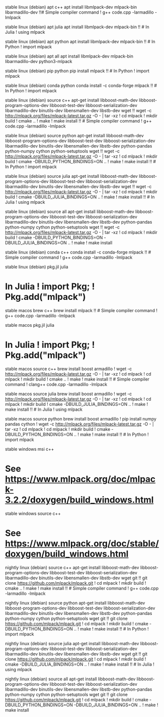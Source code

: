 stable linux (debian) apt c++
apt install libmlpack-dev mlpack-bin libarmadillo-dev !!# Simple compiler command ! g++ code.cpp -larmadillo -lmlpack

stable linux (debian) apt julia
apt install libmlpack-dev mlpack-bin !! # In Julia ! using mlpack 

stable linux (debian) apt python
apt install libmlpack-dev mlpack-bin !! # In Python ! import mlpack

stable linux (debian) apt all
apt install libmlpack-dev mlpack-bin libarmadillo-dev python3-mlpack

stable linux (debian) pip python
pip install mlpack !! # In Python ! import mlpack

stable linux (debian) conda python
conda install -c conda-forge mlpack !! # In Python ! import mlpack

stable linux (debian) source c++
apt-get install libboost-math-dev libboost-program-options-dev libboost-test-dev libboost-serialization-dev libarmadillo-dev binutils-dev libensmallen-dev libstb-dev wget !! wget -c http://mlpack.org/files/mlpack-latest.tar.gz -O - | tar -xz ! cd mlpack ! mkdir build ! cmake .. ! make ! make install !! # Simple compiler command ! g++ code.cpp -larmadillo -lmlpack

stable linux (debian) source python
apt-get install libboost-math-dev libboost-program-options-dev libboost-test-dev libboost-serialization-dev libarmadillo-dev binutils-dev libensmallen-dev libstb-dev python-pandas python-numpy cython python-setuptools wget !! wget -c http://mlpack.org/files/mlpack-latest.tar.gz -O - | tar -xz ! cd mlpack ! mkdir build ! cmake -DBUILD_PYTHON_BINDINGS=ON .. ! make ! make install !! # In Python ! import mlpack 

stable linux (debian) source julia
apt-get install libboost-math-dev libboost-program-options-dev libboost-test-dev libboost-serialization-dev libarmadillo-dev binutils-dev libensmallen-dev libstb-dev wget !! wget -c http://mlpack.org/files/mlpack-latest.tar.gz -O - | tar -xz ! cd mlpack ! mkdir build ! cmake -DBUILD_JULIA_BINDINGS=ON .. ! make ! make install !! # In Julia ! using mlpack

stable linux (debian) source all
apt-get install libboost-math-dev libboost-program-options-dev libboost-test-dev libboost-serialization-dev libarmadillo-dev binutils-dev libensmallen-dev libstb-dev python-pandas python-numpy cython python-setuptools wget !! wget -c http://mlpack.org/files/mlpack-latest.tar.gz -O - | tar -xz ! cd mlpack ! mkdir build ! cmake -DBUILD_PYTHON_BINDINGS=ON -DBUILD_JULIA_BINDINGS=ON .. ! make ! make install 

stable linux (debian) conda c++
conda install -c conda-forge mlpack !! # Simple compiler command ! g++ code.cpp -larmadillo -lmlpack 

stable linux (debian) pkg.jil julia
# In Julia ! import Pkg; ! Pkg.add("mlpack") 

stable macos brew c++
brew install mlpack !! # Simple compiler command ! g++ code.cpp -larmadillo -lmlpack

stable macos pkg.jil julia
# In Julia ! import Pkg; ! Pkg.add("mlpack")
 
stable macos source c++
brew install boost armadillo ! wget -c http://mlpack.org/files/mlpack-latest.tar.gz -O - | tar -xz ! cd mlpack ! cd mlpack ! mkdir build ! cmake .. ! make ! make install !! # Simple compiler command ! clang++ code.cpp -larmadillo -lmlpack

stable macos source julia
brew install boost armadillo ! wget -c http://mlpack.org/files/mlpack-latest.tar.gz -O - | tar -xz ! cd mlpack ! cd mlpack ! mkdir build ! cmake -DBUILD_JULIA_BINDINGS=ON .. ! make ! make install !! # In Julia ! using mlpack

stable macos source python
brew install boost armadillo ! pip install numpy pandas cython ! wget -c http://mlpack.org/files/mlpack-latest.tar.gz -O - | tar -xz ! cd mlpack ! cd mlpack ! mkdir build ! cmake -DBUILD_PYTHON_BINDINGS=ON .. ! make ! make install !! # In Python ! import mlpack

stable windows msi c++
# See https://www.mlpack.org/doc/mlpack-3.2.2/doxygen/build_windows.html

stable windows source c++
# See https://www.mlpack.org/doc/stable/doxygen/build_windows.html

nightly linux (debian) source c++
apt-get install libboost-math-dev libboost-program-options-dev libboost-test-dev libboost-serialization-dev libarmadillo-dev binutils-dev libensmallen-dev libstb-dev wget git !! git clone https://github.com/mlpack/mlpack.git ! cd mlpack ! mkdir build ! cmake .. ! make ! make install !! # Simple compiler command ! g++ code.cpp -larmadillo -lmlpack

nightly linux (debian) source python
apt-get install libboost-math-dev libboost-program-options-dev libboost-test-dev libboost-serialization-dev libarmadillo-dev binutils-dev libensmallen-dev libstb-dev python-pandas python-numpy cython python-setuptools wget git !! git clone https://github.com/mlpack/mlpack.git ! cd mlpack ! mkdir build ! cmake -DBUILD_PYTHON_BINDINGS=ON .. ! make ! make install !! # In Python ! import mlpack 

nightly linux (debian) source julia
apt-get install libboost-math-dev libboost-program-options-dev libboost-test-dev libboost-serialization-dev libarmadillo-dev binutils-dev libensmallen-dev libstb-dev wget git !! git clone https://github.com/mlpack/mlpack.git ! cd mlpack ! mkdir build ! cmake -DBUILD_JULIA_BINDINGS=ON .. ! make ! make install !! # In Julia ! using mlpack

nightly linux (debian) source all
apt-get install libboost-math-dev libboost-program-options-dev libboost-test-dev libboost-serialization-dev libarmadillo-dev binutils-dev libensmallen-dev libstb-dev python-pandas python-numpy cython python-setuptools wget git !! git clone https://github.com/mlpack/mlpack.git ! cd mlpack ! mkdir build ! cmake -DBUILD_PYTHON_BINDINGS=ON -DBUILD_JULIA_BINDINGS=ON .. ! make ! make install 
